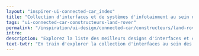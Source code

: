 ```yaml
---
layout: "inspirer-ui-connected-car_index"
title: "Collection d'interfaces et de systèmes d'infotainment au sein des voitures connectées Land Rover"
tags: "ui-connected-car-constructeurs-land-rover"
permalink: "/inspiration/ui-design/connected-car/constructeurs/land-rover/"
intro:
description: "Explorez la liste des meilleurs designs d'interfaces et concepts de tableaux de bord automobiles de Land Rover"
text-twtr: "En train d'explorer la collection d'interfaces au sein des voitures connectées Land Rover du @MagDuWebdesign"
---
```

